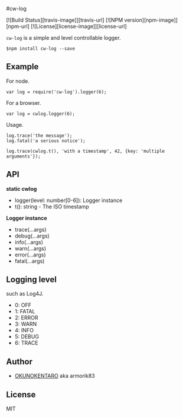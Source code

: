 #cw-log

[![Build Status][travis-image]][travis-url]
[![NPM version][npm-image]][npm-url]
[![License][license-image]][license-url]

`cw-log` is a simple and level controllable logger.

```
$npm install cw-log --save
```

## Example

For node.

```
var log = require('cw-log').logger(6);
```

For a browser.

```
var log = cwlog.logger(6);
```

Usage.

```
log.trace('the message');
log.fatal('a serious notice');

log.trace(cwlog.t(), 'with a timestamp', 42, {key: 'multiple arguments'});
```

## API

**static cwlog**
- logger(level: number\[0-6\]): Logger instance
- t(): string - The ISO timestamp

**Logger instance**
- trace(...args)
- debug(...args)
- info(...args)
- warn(...args)
- error(...args)
- fatal(...args)

## Logging level
such as Log4J.

- 0: OFF
- 1: FATAL
- 2: ERROR
- 3: WARN
- 4: INFO
- 5: DEBUG
- 6: TRACE

## Author
- [OKUNOKENTARO](https://github.com/armorik83) aka armorik83

## License
MIT
